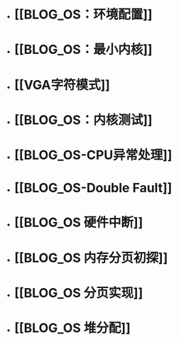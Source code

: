 - # [[BLOG_OS：环境配置]]
- # [[BLOG_OS：最小内核]]
- # [[VGA字符模式]]
- # [[BLOG_OS：内核测试]]
- # [[BLOG_OS-CPU异常处理]]
- # [[BLOG_OS-Double Fault]]
- # [[BLOG_OS 硬件中断]]
- # [[BLOG_OS 内存分页初探]]
- # [[BLOG_OS 分页实现]]
- # [[BLOG_OS 堆分配]]